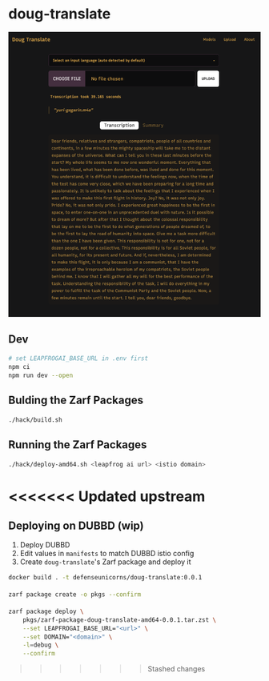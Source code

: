 # doug-translate

![Screenshot](./.github/screenshot.png)

## Dev

```bash
# set LEAPFROGAI_BASE_URL in .env first
npm ci
npm run dev --open
```

## Bulding the Zarf Packages

```bash
./hack/build.sh
```

## Running the Zarf Packages

```bash
./hack/deploy-amd64.sh <leapfrog ai url> <istio domain>
```
<<<<<<< Updated upstream
=======

## Deploying on DUBBD (wip)

1. Deploy DUBBD
2. Edit values in `manifests` to match DUBBD istio config
3. Create `doug-translate`'s Zarf package and deploy it

```bash
docker build . -t defenseunicorns/doug-translate:0.0.1

zarf package create -o pkgs --confirm

zarf package deploy \
    pkgs/zarf-package-doug-translate-amd64-0.0.1.tar.zst \
    --set LEAPFROGAI_BASE_URL="<url>" \
    --set DOMAIN="<domain>" \
    -l=debug \
    --confirm
```
>>>>>>> Stashed changes
